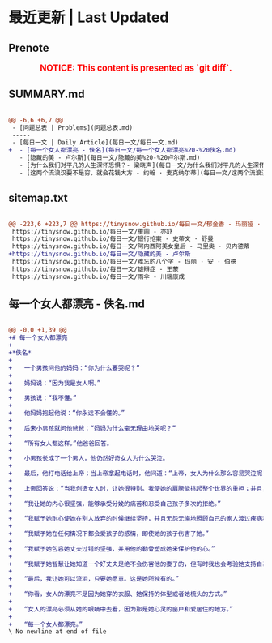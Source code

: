 # 最近更新 | Last Updated

## Prenote

<p style="font-size: larger; font-weight: bold; color: red; text-align: center;">NOTICE: This content is presented as `git diff`.</p>

## SUMMARY.md

```diff

@@ -6,6 +6,7 @@
 - [问题总表 | Problems](问题总表.md)
 -----
 - [每日一文 | Daily Article](每日一文/每日一文.md)
+  - [每一个女人都漂亮 - 佚名](每日一文/每一个女人都漂亮%20-%20佚名.md)
   - [隐藏的美 - 卢尔斯](每日一文/隐藏的美%20-%20卢尔斯.md)
   - [为什么我们对平凡的人生深怀恐惧？- 梁晓声](每日一文/为什么我们对平凡的人生深怀恐惧？-%20梁晓声.md)
   - [这两个流浪汉要不是穷，就会花钱大方 - 约翰 · 麦克纳尔蒂](每日一文/这两个流浪汉要不是穷，就会花钱大方%20-%20约翰%20·%20麦克纳尔蒂.md)
```

## sitemap.txt

```diff

@@ -223,6 +223,7 @@ https://tinysnow.github.io/每日一文/郁金香 - 玛丽娅 · 恩里凯达
 https://tinysnow.github.io/每日一文/重圆 - 亦舒
 https://tinysnow.github.io/每日一文/银行抢案 - 史蒂文 · 舒曼
 https://tinysnow.github.io/每日一文/阿内西阿美女皇后 - 马里奥 · 贝内德蒂
+https://tinysnow.github.io/每日一文/隐藏的美 - 卢尔斯
 https://tinysnow.github.io/每日一文/难忘的八个字 - 玛丽 · 安 · 伯德
 https://tinysnow.github.io/每日一文/雄辩症 - 王蒙
 https://tinysnow.github.io/每日一文/雨伞 - 川端康成
```

## 每一个女人都漂亮 - 佚名.md

```diff

@@ -0,0 +1,39 @@
+# 每一个女人都漂亮
+
+*佚名*
+
+　　一个男孩问他的妈妈：“你为什么要哭呢？”
+
+　　妈妈说：“因为我是女人啊。”
+
+　　男孩说：“我不懂。”
+
+　　他妈妈抱起他说：“你永远不会懂的。”
+
+　　后来小男孩就问他爸爸：“妈妈为什么毫无理由地哭呢？”
+
+　　“所有女人都这样。”他爸爸回答。
+
+　　小男孩长成了一个男人，他仍然好奇女人为什么哭泣。
+
+　　最后，他打电话给上帝；当上帝拿起电话时，他问道：“上帝，女人为什么那么容易哭泣呢？”
+
+　　上帝回答说：“当我创造女人时，让她很特别。我使她的肩膀能挑起整个世界的重担；并且，又柔情似水。”
+
+　　“我让她的内心很坚强，能够承受分娩的痛苦和忍受自己孩子多次的拒绝。”
+
+　　“我赋予她耐心使她在别人放弃的时候继续坚持，并且无怨无悔地照顾自己的家人渡过疾病和疲劳。”
+
+　　“我赋予她在任何情况下都会爱孩子的感情，即使她的孩子伤害了她。”
+
+　　“我赋予她包容她丈夫过错的坚强，并用他的勒骨塑成她来保护他的心。”
+
+　　“我赋予她智慧让她知道一个好丈夫是绝不会伤害他的妻子的，但有时我也会考验她支持自己丈夫的决心和坚强。”
+
+　　“最后，我让她可以流泪，只要她愿意。这是她所独有的。”
+
+　　“你看，女人的漂亮不是因为她穿的衣服、她保持的体型或者她梳头的方式。”
+
+　　“女人的漂亮必须从她的眼睛中去看，因为那是她心灵的窗户和爱居住的地方。”
+
+　　“每一个女人都漂亮。”
\ No newline at end of file
```
